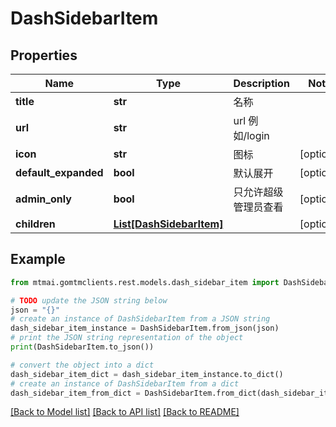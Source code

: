 # DashSidebarItem


## Properties

Name | Type | Description | Notes
------------ | ------------- | ------------- | -------------
**title** | **str** | 名称 | 
**url** | **str** | url 例如/login | 
**icon** | **str** | 图标 | [optional] 
**default_expanded** | **bool** | 默认展开 | [optional] 
**admin_only** | **bool** | 只允许超级管理员查看 | [optional] 
**children** | [**List[DashSidebarItem]**](DashSidebarItem.md) |  | [optional] 

## Example

```python
from mtmai.gomtmclients.rest.models.dash_sidebar_item import DashSidebarItem

# TODO update the JSON string below
json = "{}"
# create an instance of DashSidebarItem from a JSON string
dash_sidebar_item_instance = DashSidebarItem.from_json(json)
# print the JSON string representation of the object
print(DashSidebarItem.to_json())

# convert the object into a dict
dash_sidebar_item_dict = dash_sidebar_item_instance.to_dict()
# create an instance of DashSidebarItem from a dict
dash_sidebar_item_from_dict = DashSidebarItem.from_dict(dash_sidebar_item_dict)
```
[[Back to Model list]](../README.md#documentation-for-models) [[Back to API list]](../README.md#documentation-for-api-endpoints) [[Back to README]](../README.md)


